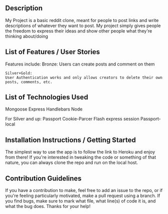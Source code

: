 ## Description
My Project is a basic reddit clone, meant for people to post links and write descriptions of whatever they want to post. My 
project simply gives people the freedom to express their ideas and show other people what they're thinking about/doing 

## List of Features / User Stories
Features include:
    Bronze:
    Users can create posts and comment on them

    Silver+Gold:
    User Authentication works and only allows creators to delete their own posts, comments, etc.

## List of Technologies Used
Mongoose
Express
Handlebars
Node

For Silver and up:
Passport 
Cookie-Parcer
Flash
express session
Passport-local

## Installation Instructions / Getting Started

The simplest way to use the app is to follow the link to Heroku and enjoy from there! If you're interested in tweaking the code or something of that nature, you can always clone the repo and run on the local host.

## Contribution Guidelines

If you have a contribution to make, feel free to add an issue to the repo, or if you're feeling particularly motivated, make a pull request using a branch. If you find bugs, make sure to mark what file, what line(s) of code it is, and what the bug does. Thanks for your help!
